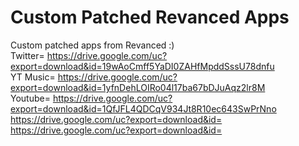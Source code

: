 # Custom Patched Revanced Apps
Custom patched apps from Revanced :) <br>
Twitter= https://drive.google.com/uc?export=download&id=19wAoCmff5YaDI0ZAHfMpddSssU78dnfu <br>
YT Music= https://drive.google.com/uc?export=download&id=1yfnDehLOIRo04l17ba67bDJuAqz2lr8M <br>
Youtube= https://drive.google.com/uc?export=download&id=1QfJFL4QDCqV934Jt8R10ec643SwPrNno <br>
https://drive.google.com/uc?export=download&id= <br>
https://drive.google.com/uc?export=download&id=<br>
